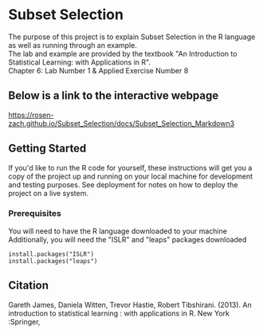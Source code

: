 # Subset Selection

The purpose of this project is to explain Subset Selection in the R language as well as running through an example.<br/>
The lab and example are provided by the textbook "An Introduction to Statistical Learning: with Applications in R".<br/>
Chapter 6: Lab Number 1 & Applied Exercise Number 8

## Below is a link to the interactive webpage

https://rosen-zach.github.io/Subset_Selection/docs/Subset_Selection_Markdown3

## Getting Started

If you'd like to run the R code for yourself, these instructions will get you a copy of the project up and running on your local machine for development and testing purposes. See deployment for notes on how to deploy the project on a live system.

### Prerequisites

You will need to have the R language downloaded to your machine</br>
Additionally, you will need the "ISLR" and "leaps" packages downloaded

```
install.packages("ISLR")
install.packages("leaps")
```

## Citation
Gareth James, Daniela Witten, Trevor Hastie, Robert Tibshirani. (2013). An introduction to statistical learning : with applications in R. New York :Springer,
